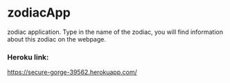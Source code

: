 # zodiacApp
zodiac application. Type in the name of the zodiac, you will find information about this zodiac on the webpage.

### Heroku link:
https://secure-gorge-39562.herokuapp.com/
